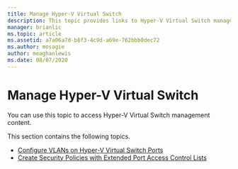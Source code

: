 ```yaml
---
title: Manage Hyper-V Virtual Switch
description: This topic provides links to Hyper-V Virtual Switch management content for Windows Server 2016.
manager: brianlic
ms.topic: article
ms.assetid: a7a06a7d-b8f3-4c9d-a69e-762bbb0dec72
ms.author: mosagie
author: meaghanlewis
ms.date: 08/07/2020
---
```

# Manage Hyper-V Virtual Switch

You can use this topic to access Hyper-V Virtual Switch management content.

This section contains the following topics.

- [Configure VLANs on Hyper-V Virtual Switch Ports](Configure-and-View-VLAN-Settings-on-Hyper-V-Virtual-Switch-Ports.md)
- [Create Security Policies with Extended Port Access Control Lists](Create-Security-Policies-with-Extended-Port-Access-Control-Lists.md)


